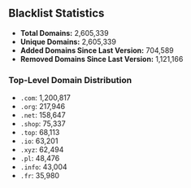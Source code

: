 ## Blacklist Statistics

- **Total Domains:** 2,605,339
- **Unique Domains:** 2,605,339
- **Added Domains Since Last Version:** 704,589
- **Removed Domains Since Last Version:** 1,121,166

### Top-Level Domain Distribution

-  `.com`: 1,200,817
-  `.org`: 217,946
-  `.net`: 158,647
-  `.shop`: 75,337
-  `.top`: 68,113
-  `.io`: 63,201
-  `.xyz`: 62,494
-  `.pl`: 48,476
-  `.info`: 43,004
-  `.fr`: 35,980

